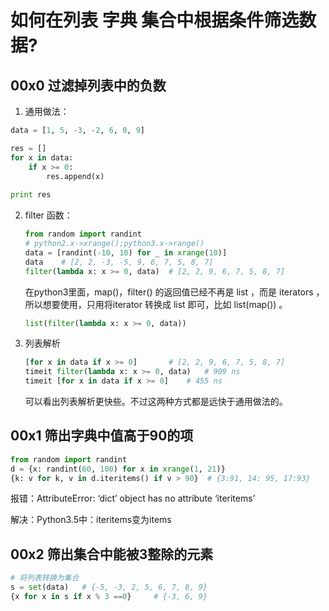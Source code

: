 # 如何在列表 字典 集合中根据条件筛选数据?

## 00x0 过滤掉列表中的负数

1.  通用做法：

```python
data = [1, 5, -3, -2, 6, 0, 9]

res = []
for x in data:
    if x >= 0:
        res.append(x)
        
print res
```

2. filter 函数：

    ```python
    from random import randint
    # python2.x->xrange();python3.x->range()
    data = [randint(-10, 10) for _ in xrange(10)]
    data	# [2, 2, -3, -5, 9, 6, 7, 5, 8, 7]
    filter(lambda x: x >= 0, data)	# [2, 2, 9, 6, 7, 5, 8, 7]
    ```

    在python3里面，map()，filter() 的返回值已经不再是 list ，而是 iterators ，所以想要使用，只用将iterator 转换成 list 即可，比如 list(map()) 。

    ```python
    list(filter(lambda x: x >= 0, data))
    ```

3. 列表解析

    ```python
    [for x in data if x >= 0]		# [2, 2, 9, 6, 7, 5, 8, 7]
    timeit filter(lambda x: x >= 0, data)	# 909 ns
    timeit [for x in data if x >= 0]	# 455 ns
    ```
    可以看出列表解析更快些。不过这两种方式都是远快于通用做法的。

## 00x1 筛出字典中值高于90的项

```python
from random import randint
d = {x: randint(60, 100) for x in xrange(1, 21)}
{k: v for k, v in d.iteritems() if v > 90}	# {3:91, 14: 95, 17:93}
```

报错：AttributeError: ‘dict’ object has no attribute ‘iteritems’ 

 解决：Python3.5中：iteritems变为items 

## 00x2 筛出集合中能被3整除的元素

```python
# 将列表转换为集合
s = set(data)	# {-5, -3, 2, 5, 6, 7, 8, 9}
{x for x in s if x % 3 ==0}		# {-3, 6, 9}
```

